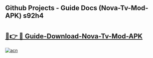 ## Github Projects - Guide Docs (Nova-Tv-Mod-APK) s92h4

# <h2><a href="https://apkcomod.com?title=Nova-Tv-Mod-APK">🔗👉 🔴 Guide-Download-Nova-Tv-Mod-APK </a></h2>

[![acn](https://github.com/user-attachments/assets/0f9c940e-d8b0-45ae-aac7-cd30a18b3e1c)](https://apkcomod.com?title=Nova-Tv-Mod-APK)
